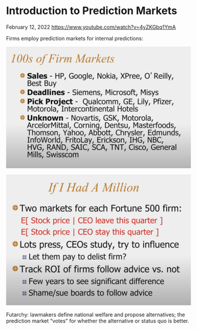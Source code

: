 # Introduction to Prediction Markets

February 12, 2022
<https://www.youtube.com/watch?v=4yZKGbq1YmA>

Firms employ prediction markets for internal predictions:

![](2022-02-12-hanson-youtube-prediction-markets.md-assets/2022-02-12-04-31-34.png)

![](2022-02-12-hanson-youtube-prediction-markets.md-assets/2022-02-12-13-36-30.png)

Futarchy: lawmakers define national welfare and propose alternatives; the prediction market “votes” for whether the alternative or status quo is better.
